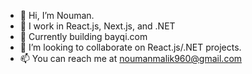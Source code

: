 - 👋 Hi, I’m Nouman.
- 👀 I work in React.js, Next.js, and .NET
- 🌱 Currently building bayqi.com
- 💞️ I’m looking to collaborate on React.js/.NET projects.
- 📫 You can reach me at noumanmalik960@gmail.com
